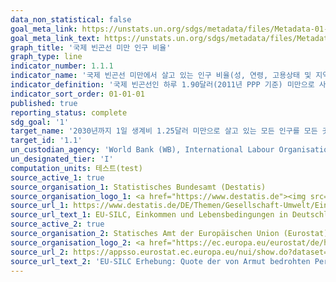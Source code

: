 ```yaml
---
data_non_statistical: false
goal_meta_link: https://unstats.un.org/sdgs/metadata/files/Metadata-01-01-01a.pdf
goal_meta_link_text: https://unstats.un.org/sdgs/metadata/files/Metadata-01-01-01a.pdf
graph_title: '국제 빈곤선 미만 인구 비율'
graph_type: line
indicator_number: 1.1.1
indicator_name: '국제 빈곤선 미만에서 살고 있는 인구 비율(성, 연령, 고용상태 및 지역별)'
indicator_definition: '국제 빈곤선인 하루 1.90달러(2011년 PPP 기준) 미만으로 사는 인구의 비율'
indicator_sort_order: 01-01-01
published: true
reporting_status: complete
sdg_goal: '1'
target_name: '2030년까지 1일 생계비 1.25달러 미만으로 살고 있는 모든 인구를 모든 곳에서 종식'
target_id: '1.1'
un_custodian_agency: 'World Bank (WB), International Labour Organisation (ILO)'
un_designated_tier: 'I'
computation_units: 테스트(test)
source_active_1: true
source_organisation_1: Statistisches Bundesamt (Destatis)
source_organisation_logo_1: <a href="https://www.destatis.de"><img src="https://g205sdgs.github.io/sdg-indicators/public/OrgImgDe/destatis.png" alt="Logo destatis" style="height:60px; width:148px"/></a>
source_url_1: https://www.destatis.de/DE/Themen/Gesellschaft-Umwelt/Einkommen-Konsum-Lebensbedingungen/Lebensbedingungen-Armutsgefaehrdung/_inhalt.html#sprg233586
source_url_text_1: EU-SILC, Einkommen und Lebensbedingungen in Deutschland und der Europäischen Union – Fachserie 15, Reihe 3
source_active_2: true
source_organisation_2: Statisches Amt der Europäischen Union (Eurostat)
source_organisation_logo_2: <a href="https://ec.europa.eu/eurostat/de/home"><img src="https://g205sdgs.github.io/sdg-indicators/public/OrgImgDe/eurostat.png" alt="Logo eurostat" style="height:60px; width:148px"/></a>
source_url_2: https://appsso.eurostat.ec.europa.eu/nui/show.do?dataset=ilc_li02&lang=de
source_url_text_2: 'EU-SILC Erhebung: Quote der von Armut bedrohten Personen nach Armutsgefährdungsgrenze - Eurostat Tabelle [ilc_li02]'
---
```

